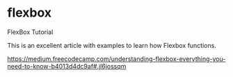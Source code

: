 # flexbox
FlexBox Tutorial

This is an excellent article with examples to learn how Flexbox functions.

https://medium.freecodecamp.com/understanding-flexbox-everything-you-need-to-know-b4013d4dc9af#.jl6jossqm
